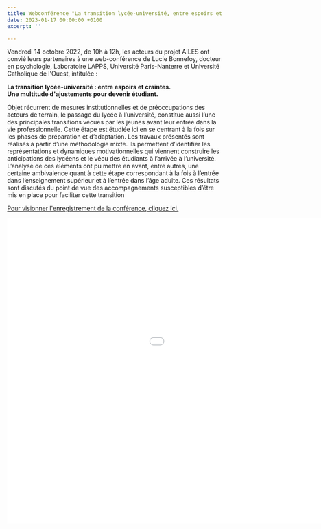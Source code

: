 ```yaml
---
title: Webconférence "La transition lycée-université, entre espoirs et craintes"
date: 2023-01-17 00:00:00 +0100
excerpt: ''

---
```

Vendredi 14 octobre 2022, de 10h à 12h, les acteurs du projet AILES ont convié leurs partenaires à une web-conférence de Lucie Bonnefoy, docteur en psychologie, Laboratoire LAPPS, Université Paris-Nanterre et Université Catholique de l'Ouest, intitulée :

**La transition lycée-université : entre espoirs et craintes.  
Une multitude d'ajustements pour devenir étudiant.**

Objet récurrent de mesures institutionnelles et de préoccupations des acteurs de terrain, le passage du lycée à l’université, constitue aussi l’une des principales transitions vécues par les jeunes avant leur entrée dans la vie professionnelle. Cette étape est étudiée ici en se centrant à la fois sur les phases de préparation et d’adaptation. Les travaux présentés sont réalisés à partir d’une méthodologie mixte. Ils permettent d’identifier les représentations et dynamiques motivationnelles qui viennent construire les anticipations des lycéens et le vécu des étudiants à l’arrivée à l’université. L’analyse de ces éléments ont pu mettre en avant, entre autres, une certaine ambivalence quant à cette étape correspondant à la fois à l’entrée dans l’enseignement supérieur et à l’entrée dans l’âge adulte. Ces résultats sont discutés du point de vue des accompagnements susceptibles d’être mis en place pour faciliter cette transition

[Pour visionner l'enregistrement de la conférence, cliquez ici.](https://www.youtube.com/watch?v=yCXYpAbisJw)

<iframe width="1264" height="711" src="[https://www.youtube.com/embed/yCXYpAbisJw](https://www.youtube.com/embed/yCXYpAbisJw "https://www.youtube.com/embed/yCXYpAbisJw")" title="La transition lycée-université : entre espoirs et craintes." frameborder="0" allow="accelerometer; autoplay; clipboard-write; encrypted-media; gyroscope; picture-in-picture; web-share" allowfullscreen></iframe>